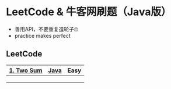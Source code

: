# LeetCode & 牛客网刷题（Java版）



* 善用API，不要重复造轮子🙄
* practice makes perfect

## LeetCode

| [1. Two Sum](https://leetcode.com/problems/two-sum/) | [Java](./leetcode/1.two_sum.md) | Easy |
| :--------------------------------------------------: | :-----------------------------: | :--: |
|                                                      |                                 |      |
|                                                      |                                 |      |
|                                                      |                                 |      |

